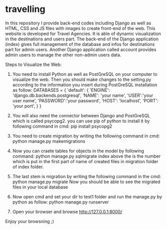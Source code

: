 # travelling
In this repository I provide back-end codes including Django as well as HTML, CSS and JS files with images to create front-end of the web. This website is developed for Travel Agencies. It is able of dynamic visualization in the destinations and users part. The back-end of the Django application (index) gives full management of the database and infos for destinations part for admin users. Another Django application called account provides admin users to manage the other non-admin users data.  

Steps to Visualize the Web:

1. You need to install Python as well as PostGreSQL on your computer to visualize the web. Then you should make changes to the setting.py    according to the information you insert during PostGreSQL installation as follow:
    DATABASES = {
    'default': {
        'ENGINE': 'django.db.backends.postgresql',
        'NAME': 'your name',
        'USER':'your user name',
        'PASSWORD':'your password',
        'HOST': 'localhost',
        'PORT': 'your port',
      }
    }
2. You will also need the connector between Django and PostGreSQL which is called psycopg2. you can use pip of python to install it by        following command in cmd: 
   pip install psycopg2

3. You need to create migration by writing the following command in cmd:
   python manage.py makemigrations
4. Now you can craete tables for objects in the model by following command:
   python manage.py sqlmigrate index <migrationfilenumber>
   above the <migrationfilenumber> is the number which is put in the first part of name of created files in migration folder of index        folder. 
5. The last stem is migration by writing the following command in the cmd:
   python manage.py migrate
   Now you should be able to see the migrated files in your local database
6. Now open cmd and set your dir to test1 folder and run the manage.py by python as follow:
   python manage.py runserver
7. Open your browser and browse http://127.0.0.1:8000/
  
Enjoy your browsning ;)
